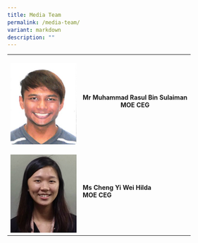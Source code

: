 ```yaml
---
title: Media Team
permalink: /media-team/
variant: markdown
description: ""
---
```

<table>
<tbody>
<tr>
<th rowspan="1" colspan="1">
<p></p>
<div class="isomer-image-wrapper">
<img style="width: 100%" height="auto" width="100%" alt="" src="/images/Media_Team_1.png">
</div>
</th>
<th rowspan="1" colspan="1">
<p>Mr Muhammad Rasul Bin Sulaiman<br>
MOE CEG</p>
<p></p>
</th>
</tr>
<tr>
<td rowspan="1" colspan="1">
<p></p>
<div class="isomer-image-wrapper">
<img style="width: 100%" height="auto" width="100%" alt="" src="/images/Media_Team_2.png">
</div>
</td>
<td rowspan="1" colspan="1">
<p><strong>Ms Cheng Yi Wei Hilda</strong>
<br>
<strong>MOE CEG</strong>
</p>
<p></p>
</td>
</tr>
</tbody>
</table>
<p></p>